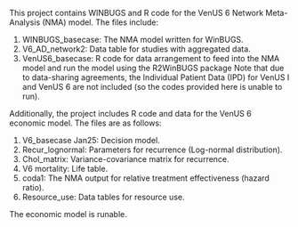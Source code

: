 This project contains WINBUGS and R code for the VenUS 6 Network Meta-Analysis (NMA) model. The files include:

1. WINBUGS_basecase: The NMA model written for WinBUGS.
2. V6_AD_network2: Data table for studies with aggregated data.
3. VenUS6_basecase: R code for data arrangement to feed into the NMA model and run the model using the R2WinBUGS package 
Note that due to data-sharing agreements, the Individual Patient Data (IPD) for VenUS I and VenUS 6 are not included (so the codes provided here is unable to run).


Additionally, the project includes R code and data for the VenUS 6 economic model. The files are as follows:


1. V6_basecase Jan25: Decision model.
2. Recur_lognormal: Parameters for recurrence (Log-normal distribution).
3. Chol_matrix: Variance-covariance matrix for recurrence.
4. V6 mortality: Life table.
5. coda1: The NMA output for relative treatment effectiveness (hazard ratio).
6. Resource_use: Data tables for resource use.

The economic model is runable.


